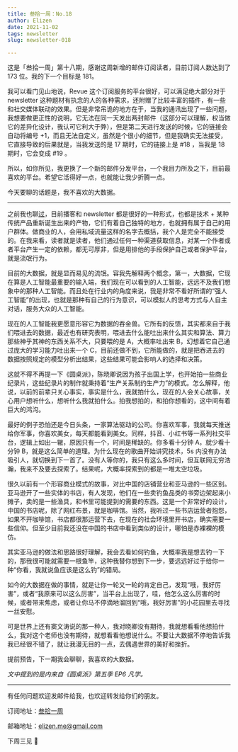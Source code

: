 ```yaml
---
title: 叁拾一周：No.18
author: Elizen
date: 2021-11-02
tags: newsletter
slug: newsletter-018

---
```

这是「叁拾一周」第十八期，感谢这周新增的邮件订阅读者，目前订阅人数达到了 173 位。我的下一个目标是 181。

我可以看门见山地说，Revue 这个订阅服务的平台很好，可以满足绝大部分对于 newsletter 这种题材有执念的人的各种需求，还附赠了比较丰富的插件，有一些和社交媒体联动的效果。但是非常吊诡的地方在于，当我的通讯出现了一些问题，我想要做更正性的说明，它无法在同一天发出两封邮件（这部分可以理解，权当做它的差异化设计，我认可它利大于弊），但是第二天进行发送的时候，它的链接会自动将编号 +1，而且无法自定义，虽然是个很小的细节，但是我确实无法接受，它直接导致的后果就是，当我发送的是 17 期时，它的链接上是 #18 ，当我是 18 期时，它会变成 #19 。

所以，如你所见，我更换了一个新的邮件分发平台，一个我目力所及之下，目前最喜欢的平台。希望它活得好一点，也就能让我少折腾一点。

今天要聊的话题是，我不喜欢的大数据。

----

之前我也聊[过](https://elizen.me/newsletter/2021/10/newsletter-016/)，目前播客和 newsletter 都是很好的一种形式，也都是技术 + 某种传统产品重新诞生出来的产物，它们有着自己独特的地方，也就拥有属于自己的用户群体。做商业的人，会用私域流量这样的名字去概括，我个人是完全不能接受的。在我来看，读者就是读者，他们通过任何一种渠道获取信息，对某一个作者或者平台产生一定的依赖，都无可厚非，但是用排他的手段保护自己或者保护平台，就是流氓行为。

目前的大数据，就是显而易见的流氓。容我先解释两个概念，第一，大数据，它现在算是人工智能最重要的输入端，我们现在可以看到的人工智能，远远不及我们想象中的那种人工智能。而且处在行业内的角度来说，我是非常不看好所谓的“强人工智能”的出现，也就是那种有自己的行为意识，可以模拟人的思考方式与人自主对话，服务大众的人工智能。

现在的人工智能我更愿意形容它为数据的吞金兽。它所有的反馈，其实都来自于我们喂进去的数据，最近也有研究表明，喂进去什么能吐出来什么其实和算法、算力那些神乎其神的东西关系不大，只要喂的是 A，大概率吐出来 B，幻想着它自己通过庞大的学习能力吐出来一个 C，目前还做不到，它所能做的，就是把吞进去的数据按照规定的模型分析出结果，这些结果可能会影响人的选择和决策。

这就不得不再提一下《圆桌派》，陈晓卿说因为孩子出国上学，也开始拍一些商业纪录片，这些纪录片的制作就秉持着“生产关系制约生产力”的模式。怎么解释，他说，以前的前辈只关心事实，事实是什么，我就拍什么，现在的人会关心故事，关心用户想听什么，想听什么我就拍什么。拍我想拍的，和拍你想看的，这中间有着巨大的鸿沟。

最好的例子恐怕还是今日头条，一家算法驱动的公司。你喜欢军事，我就每天推送给你军事，你喜欢美女，每天都能看到美女。同样，抖音、小红书等一系列社交平台，逻辑上如出一辙，原因只有一个，时间是稀缺的。你多看十分钟 A，就少看十分钟 B，就是这么简单的道理。为什么现在的歌曲开始讲究技术，5s 内没有办法吸引人，就切换到下一首了。没有人等你的，我只有这么多时间，但互联网无穷浩瀚，我来不及要去探索了。结果呢，大概率探索到的都是一堆太空垃圾。

很久以前有一个形容商业模式的故事，对比中国的店铺营业和亚马逊的一些区别。亚马逊开了一些实体的书店，有人发现，他们在一些卖钓鱼品类的书旁边架起来小摊子，卖的是一些渔具，和书里可能提到的需要的东西。这是一个非常好的设计，中国的书店呢，除了网红布景，就是咖啡馆。当然，我听过一些书店运营者抱怨，如果不开咖啡馆，书店都很那运营下去，在现在的社会环境里开书店，确实需要一些信仰。但至少目前我还没在中国的书店中看到类似的设计，哪怕是赤裸裸的模仿。

其实亚马逊的做法和思路很好理解，我会去看如何钓鱼，大概率我是想去钓一下的，那我很可能就需要一根鱼竿，这种我替你想到下一步，要远远好过于给你一种“你看，我就说鱼应该是这么钓”的错局。

如今的大数据在做的事情，就是让你一轮又一轮的肯定自己，发现“哦，我好厉害”，或者“我原来可以这么厉害”，当平台上出现了，哇，他怎么这么厉害的时候，或者带来焦虑，或者让你马不停滴地溜回到“哦，我好厉害”的小花园里去寻找一丝安慰。

可是世界上还有窦文涛说的那一种人，我对晓卿没有期待，我就想看看他想拍什么，我对这个老师也没有期待，就想看看他想说什么。不要让大数据不停地告诉我我已经很不错了，就让我漫无目的一点，去偶遇世界的美好和挫折。

提前预告，下一期我会聊聊，我喜欢的大数据。

*文中提到的是内来自《圆桌派》第五季 EP6 凡学。*

----

有任何问题欢迎发邮件给我，也欢迎转发给你们的朋友。

订阅地址：[叁拾一周](https://elizen.zhubai.love/)

邮箱地址：[elizen.me@gmail.com](mailto:elizen.me@gmail.com)

下周三见 👋